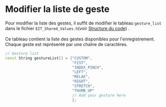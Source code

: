 # Modifier la liste de geste

Pour modifier la liste des gestes, il suffit de modifier le tableau `gesture_list` dans le fichier `EIT_Shared_Values.h`(voir [Structure du code](Structure_du_code.md)) .
\
\
Ce tableau contient la liste des gestes disponibles pour l'enregistrement. Chaque geste est représenté par une chaîne de caractères.

```C++
// Gesture list
const String gestureList[] = {"CUSTOM",
                              "FIST",
                              "INDEX_PINCH", 
                              "LEFT", 
                              "RELAX", 
                              "RIGHT", 
                              "STRETCH", 
                              "THUMB_UP"
                              // Add your gesture here
                              };
```
